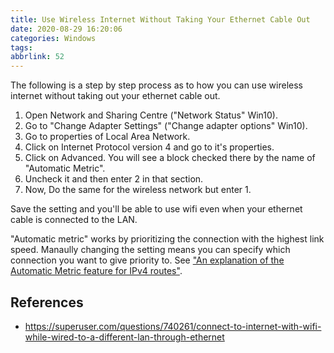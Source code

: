 ```yaml
---
title: Use Wireless Internet Without Taking Your Ethernet Cable Out
date: 2020-08-29 16:20:06
categories: Windows
tags:
abbrlink: 52
---
```

The following is a step by step process as to how you can use wireless internet without taking out your ethernet cable out.

1. Open Network and Sharing Centre ("Network Status" Win10).
2. Go to "Change Adapter Settings" ("Change adapter options" Win10).
3. Go to properties of Local Area Network.
4. Click on Internet Protocol version 4 and go to it's properties.
5. Click on Advanced. You will see a block checked there by the name of "Automatic Metric".
6. Uncheck it and then enter 2 in that section.
7. Now, Do the same for the wireless network but enter 1.

Save the setting and you'll be able to use wifi even when your ethernet cable is connected to the LAN.

"Automatic metric" works by prioritizing the connection with the highest link speed. Manaully changing the setting means you can specify which connection you want to give priority to. See ["An explanation of the Automatic Metric feature for IPv4 routes"](https://support.microsoft.com/en-us/help/299540/an-explanation-of-the-automatic-metric-feature-for-ipv4-routes).

## References

- https://superuser.com/questions/740261/connect-to-internet-with-wifi-while-wired-to-a-different-lan-through-ethernet
